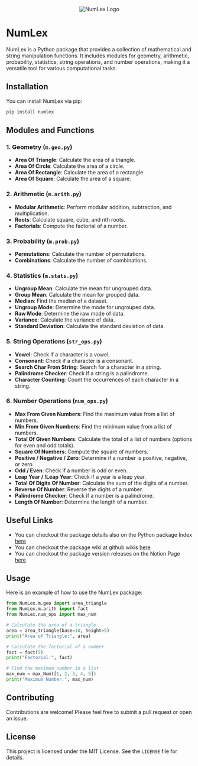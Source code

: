 <p align="center">
  <img src="https://res.cloudinary.com/dg4bxglze/image/upload/w_150,h_150,c_fill,g_face,r_max/v1723224449/oi4o4qghqwosobxpo0ea.png" alt="NumLex Logo">
</p>

# NumLex

NumLex is a Python package that provides a collection of mathematical and string manipulation functions. It includes modules for geometry, arithmetic, probability, statistics, string operations, and number operations, making it a versatile tool for various computational tasks.

## Installation

You can install NumLex via pip:

```bash
pip install numlex
```

## Modules and Functions

### 1. Geometry (`m.geo.py`)

- **Area Of Triangle**: Calculate the area of a triangle.
- **Area Of Circle**: Calculate the area of a circle.
- **Area Of Rectangle**: Calculate the area of a rectangle.
- **Area Of Square**: Calculate the area of a square.

### 2. Arithmetic (`m.arith.py`)

- **Modular Arithmetic**: Perform modular addition, subtraction, and multiplication.
- **Roots**: Calculate square, cube, and nth roots.
- **Factorials**: Compute the factorial of a number.

### 3. Probability (`m.prob.py`)

- **Permutations**: Calculate the number of permutations.
- **Combinations**: Calculate the number of combinations.

### 4. Statistics (`m.stats.py`)

- **Ungroup Mean**: Calculate the mean for ungrouped data.
- **Group Mean**: Calculate the mean for grouped data.
- **Median**: Find the median of a dataset.
- **Ungroup Mode**: Determine the mode for ungrouped data.
- **Raw Mode**: Determine the raw mode of data.
- **Variance**: Calculate the variance of data.
- **Standard Deviation**: Calculate the standard deviation of data.

### 5. String Operations (`str_ops.py`)

- **Vowel**: Check if a character is a vowel.
- **Consonant**: Check if a character is a consonant.
- **Search Char From String**: Search for a character in a string.
- **Palindrome Checker**: Check if a string is a palindrome.
- **Character Counting**: Count the occurrences of each character in a string.

### 6. Number Operations (`num_ops.py`)

- **Max From Given Numbers**: Find the maximum value from a list of numbers.
- **Min From Given Numbers**: Find the minimum value from a list of numbers.
- **Total Of Given Numbers**: Calculate the total of a list of numbers (options for even and odd totals).
- **Square Of Numbers**: Compute the square of numbers.
- **Positive / Negative / Zero**: Determine if a number is positive, negative, or zero.
- **Odd / Even**: Check if a number is odd or even.
- **Leap Year / !Leap Year**: Check if a year is a leap year.
- **Total Of Digits Of Number**: Calculate the sum of the digits of a number.
- **Reverse Of Number**: Reverse the digits of a number.
- **Palindrome Checker**: Check if a number is a palindrome.
- **Length Of Number**: Determine the length of a number.

## Useful Links

- You can checkout the package details also on the Python package Index [here](https://pypi.org/project/NumLex/)
- You can checkout the package wiki at github wikis [here](https://github.com/Jenil-Desai/NumLex/wiki)
- You can checkout the package version releases on the Notion Page [here](https://jenil-desai.notion.site/Version-Releases-NumLex-aae7fe2fee39415d93e19931aa7c7118?pvs=4)

## Usage

Here is an example of how to use the NumLex package:

```python
from NumLex.m.geo import area_triangle
from NumLex.m.arith import fact
from NumLex.num_ops import max_num

# Calculate the area of a triangle
area = area_triangle(base=10, height=5)
print("Area of Triangle:", area)

# Calculate the factorial of a number
fact = fact(5)
print("Factorial:", fact)

# Find the maximum number in a list
max_num = max_Num([1, 2, 3, 4, 5])
print("Maximum Number:", max_num)
```

## Contributing

Contributions are welcome! Please feel free to submit a pull request or open an issue.

## License

This project is licensed under the MIT License. See the `LICENSE` file for details.
